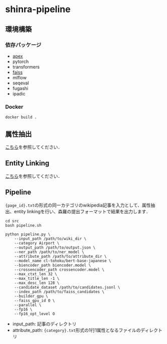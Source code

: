 # shinra-pipeline

## 環境構築
### 依存パッケージ
- [apex](https://github.com/NVIDIA/apex)
- pytorch
- transformers
- [faiss](https://github.com/facebookresearch/faiss)
- mlflow
- seqeval
- fugashi
- ipadic

### Docker
`docker build .`

## 属性抽出
[こちら](src/attribute_extraction/README.md)を参照してください．

## Entity Linking
[こちら](src/entity_linking/README.md)を参照してください．

## Pipeline
`{page_id}.txt`の形式の同一カテゴリのwikipedia記事を入力として、属性抽出、entity linkingを行い、森羅の提出フォーマットで結果を出力します．
```
cd src
bash pipeline.sh
```

```
python pipeline.py \
    --input_path /path/to/wiki_dir \
    --category Airport \
    --output_path /path/to/output.json \
    --ner_path /path/to/ner_model \
    --attribute_path /path/to/attribute_dir \
    --model_name cl-tohoku/bert-base-japanese \
    --biencoder_path biencoder.model \
    --crossencoder_path crossencoder.model \
    --max_ctxt_len 32 \
    --max_title_len -1 \
    --max_desc_len 128 \
    --candidate_dataset /path/to/candidates.jsonl \
    --index_path /path/to/faiss_candidates \
    --builder_gpu \
    --faiss_gpu_id 0 \
    --parallel \
    --fp16 \
    --fp16_opt_level O
```

- input_path: 記事のディレクトリ
- attribute_path: `{category}.txt`形式の1行1属性となるファイルのディレクトリ